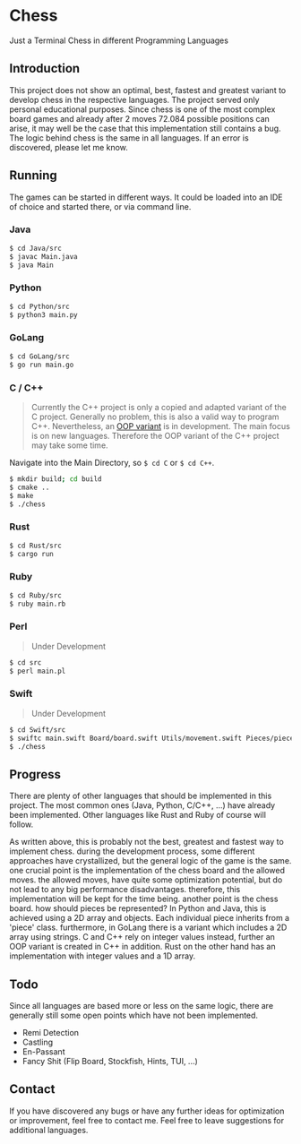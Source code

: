 # Chess 

Just a Terminal Chess in different Programming Languages

## Introduction

This project does not show an optimal, best, fastest and greatest variant to develop chess in the respective languages. The project served only personal educational purposes. Since chess is one of the most complex board games and already after 2 moves 72.084 possible positions can arise, it may well be the case that this implementation still contains a bug. The logic behind chess is the same in all languages. If an error is discovered, please let me know.

## Running 

The games can be started in different ways. It could be loaded into an IDE of choice and started there, or via command line.

### Java

```bash
$ cd Java/src
$ javac Main.java 
$ java Main
```

### Python

```bash
$ cd Python/src
$ python3 main.py
```

### GoLang

```bash
$ cd GoLang/src
$ go run main.go
```

### C / C++

> Currently the C++ project is only a copied and adapted variant of the C project. Generally no problem, this is also a valid way to program C++. Nevertheless, an [OOP variant](https://github.com/RaphaeleL/Chess/tree/C++_OOP/C++) is in development. The main focus is on new languages. Therefore the OOP variant of the C++ project may take some time. 

Navigate into the Main Directory, so `$ cd C` or `$ cd C++`.

```bash
$ mkdir build; cd build
$ cmake ..
$ make
$ ./chess
```

### Rust

```bash
$ cd Rust/src 
$ cargo run 
```

### Ruby

```bash
$ cd Ruby/src 
$ ruby main.rb 
```

### Perl 

> Under Development

```bash
$ cd src 
$ perl main.pl 
```

### Swift 

> Under Development

```bash
$ cd Swift/src 
$ swiftc main.swift Board/board.swift Utils/movement.swift Pieces/piece.swift -o chess 
$ ./chess
```

## Progress 

There are plenty of other languages that should be implemented in this project. The most common ones (Java, Python, C/C++, ...) have already been implemented. Other languages like Rust and Ruby of course will follow. 

As written above, this is probably not the best, greatest and fastest way to implement chess. during the development process, some different approaches have crystallized, but the general logic of the game is the same. one crucial point is the implementation of the chess board and the allowed moves. the allowed moves, have quite some optimization potential, but do not lead to any big performance disadvantages. therefore, this implementation will be kept for the time being. another point is the chess board. how should pieces be represented? In Python and Java, this is achieved using a 2D array and objects. Each individual piece inherits from a 'piece' class. furthermore, in GoLang there is a variant which includes a 2D array using strings. C and C++ rely on integer values instead, further an OOP variant is created in C++ in addition. Rust on the other hand has an implementation with integer values and a 1D array.

## Todo

Since all languages are based more or less on the same logic, there are generally still some open points which have not been implemented. 

- Remi Detection 
- Castling 
- En-Passant
- Fancy Shit (Flip Board, Stockfish, Hints, TUI, ...)
    
## Contact

If you have discovered any bugs or have any further ideas for optimization or improvement, feel free to contact me. Feel free to leave suggestions for additional languages.


